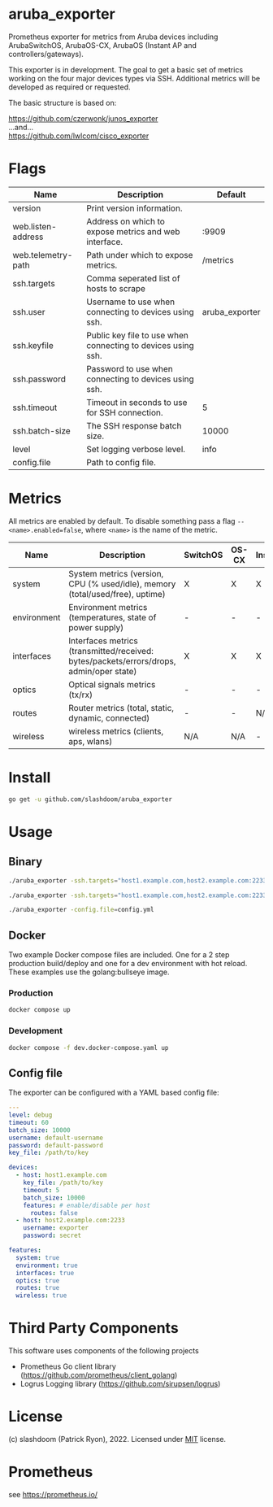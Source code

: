 # aruba_exporter
Prometheus exporter for metrics from Aruba devices including ArubaSwitchOS, ArubaOS-CX, ArubaOS (Instant AP and controllers/gateways).

This exporter is in development.  The goal to get a basic set of metrics working on the four major devices types via SSH.  Additional metrics will be developed as required or requested.

The basic structure is based on:

https://github.com/czerwonk/junos_exporter  
...and...  
https://github.com/lwlcom/cisco_exporter  

# Flags
Name     | Description | Default
---------|-------------|---------
version | Print version information. |
web.listen-address | Address on which to expose metrics and web interface. | :9909
web.telemetry-path | Path under which to expose metrics. | /metrics
ssh.targets | Comma seperated list of hosts to scrape |
ssh.user | Username to use when connecting to devices using ssh. | aruba_exporter
ssh.keyfile | Public key file to use when connecting to devices using ssh. |
ssh.password | Password to use when connecting to devices using ssh. |
ssh.timeout | Timeout in seconds to use for SSH connection. | 5
ssh.batch-size | The SSH response batch size. | 10000
level | Set logging verbose level. | info
config.file | Path to config file. |

# Metrics
All metrics are enabled by default. To disable something pass a flag `--<name>.enabled=false`, where `<name>` is the name of the metric.

Name     | Description | SwitchOS | OS-CX | InstantAP | Controller |
---------|-------------|----------|-------|-----------|------------|
system | System metrics (version, CPU (% used/idle), memory (total/used/free), uptime) | X | X | X | X |
environment | Environment metrics (temperatures, state of power supply) | - | - | - | - |
interfaces | Interfaces metrics (transmitted/received: bytes/packets/errors/drops, admin/oper state) | X | X | X | X |
optics | Optical signals metrics (tx/rx) | - | - | - | - |
routes | Router metrics (total, static, dynamic, connected) | - | - | N/A | - |
wireless | wireless metrics (clients, aps, wlans) | N/A | N/A | - | - |

# Install
```bash
go get -u github.com/slashdoom/aruba_exporter
```

# Usage

## Binary
```bash
./aruba_exporter -ssh.targets="host1.example.com,host2.example.com:2233,172.16.0.1" -ssh.keyfile=aruba_exporter

./aruba_exporter -ssh.targets="host1.example.com,host2.example.com:2233,172.16.0.1" -ssh.password=password

./aruba_exporter -config.file=config.yml
```

## Docker
Two example Docker compose files are included. One for a 2 step production build/deploy and one for a dev environment with hot reload.  These examples use the golang:bullseye image.

### Production
```bash
docker compose up
```

### Development
```bash
docker compose -f dev.docker-compose.yaml up
```

## Config file
The exporter can be configured with a YAML based config file:

```yaml
---
level: debug
timeout: 60
batch_size: 10000
username: default-username
password: default-password
key_file: /path/to/key

devices:
  - host: host1.example.com
    key_file: /path/to/key
    timeout: 5
    batch_size: 10000
    features: # enable/disable per host
      routes: false
  - host: host2.example.com:2233
    username: exporter
    password: secret

features:
  system: true
  environment: true
  interfaces: true
  optics: true
  routes: true
  wireless: true
```

# Third Party Components
This software uses components of the following projects
* Prometheus Go client library (https://github.com/prometheus/client_golang)
* Logrus Logging library (https://github.com/sirupsen/logrus)

# License
(c) slashdoom (Patrick Ryon), 2022. Licensed under [MIT](LICENSE) license.

# Prometheus
see https://prometheus.io/